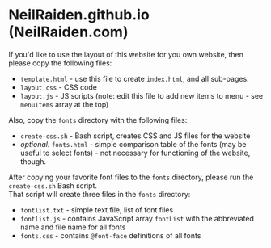 # NeilRaiden.github.io (NeilRaiden.com)

If you'd like to use the layout of this website for you own website, then please copy the following files:

* `template.html` - use this file to create `index.html`, and all sub-pages.
* `layout.css` - CSS code
* `layout.js` - JS scripts (note: edit this file to add new items to menu - see `menuItems` array at the top)

Also, copy the `fonts` directory with the following files:

* `create-css.sh` - Bash script, creates CSS and JS files for the website
* _optional:_ `fonts.html` - simple comparison table of the fonts (may be useful to select fonts) - not necessary for functioning of the website, though.

After copying your favorite font files to the `fonts` directory, please run the `create-css.sh` Bash script.  
That script will create three files in the `fonts` directory:

* `fontlist.txt` - simple text file, list of font files
* `fontlist.js` - contains JavaScript array `fontList` with the abbreviated name and file name for all fonts
* `fonts.css` - contains `@font-face` definitions of all fonts


